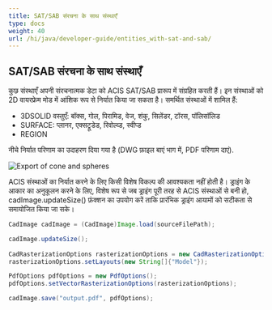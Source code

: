 ```yaml
---
title: SAT/SAB संरचना के साथ संस्थाएँ
type: docs
weight: 40
url: /hi/java/developer-guide/entities_with-sat-and-sab/
---
```


## **SAT/SAB संरचना के साथ संस्थाएँ**

कुछ संस्थाएँ अपनी संरचनात्मक डेटा को ACIS SAT/SAB प्रारूप में संग्रहित करती हैं। इन संस्थाओं को 2D वायरफ्रेम मोड में आंशिक रूप से निर्यात किया जा सकता है। समर्थित संस्थाओं में शामिल हैं:

* 3DSOLID वस्तुएँ: बॉक्स, गोल, पिरामिड, वेज, शंकु, सिलेंडर, टॉरस, पॉलिसॉलिड
* SURFACE: प्लानर, एक्सट्रूडेड, रिवोल्व्ड, स्वीप्ड
* REGION

नीचे निर्यात परिणाम का उदाहरण दिया गया है (DWG फ़ाइल बाएं भाग में, PDF परिणाम दाएं).

![Export of cone and spheres](/_assets/guide/coneAndSpheres.png)

ACIS संस्थाओं का निर्यात करने के लिए किसी विशेष विकल्प की आवश्यकता नहीं होती है। ड्राइंग के आकार का अनुकूलन करने के लिए, विशेष रूप से जब ड्राइंग पूरी तरह से ACIS संस्थाओं से बनी हो, cadImage.updateSize() फ़ंक्शन का उपयोग करें ताकि प्रारंभिक ड्राइंग आयामों को सटीकता से समायोजित किया जा सके।

```java
CadImage cadImage = (CadImage)Image.load(sourceFilePath);

cadImage.updateSize();
	
CadRasterizationOptions rasterizationOptions = new CadRasterizationOptions();
rasterizationOptions.setLayouts(new String[]{"Model"});

PdfOptions pdfOptions = new PdfOptions();
pdfOptions.setVectorRasterizationOptions(rasterizationOptions);

cadImage.save("output.pdf", pdfOptions);
```
